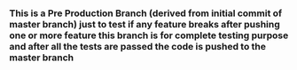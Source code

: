 ### This is a Pre Production Branch (derived from initial commit of master branch) just to test if any feature breaks after pushing one or more feature this branch is for complete testing purpose and after all the tests are passed the code is pushed to the master branch
